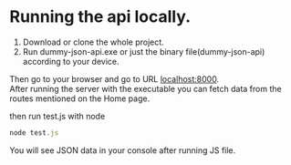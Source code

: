 # Running the api locally.
1. Download or clone the whole project.
2. Run dummy-json-api.exe or just the binary file(dummy-json-api) according to your device.

Then go to your browser and go to URL [localhost:8000](localhost:8000).<br>
After running the server with the executable you can fetch data from the routes mentioned on the Home page.


then run test.js with node
```javascript
node test.js
```

You will see JSON data in your console after running JS file.